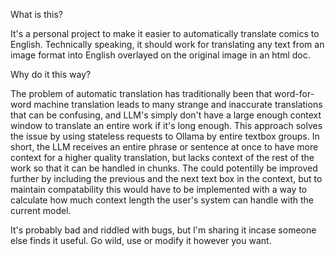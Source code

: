 What is this?

It's a personal project to make it easier to automatically translate comics to English. Technically speaking, it should work for translating any text from an image   format into English overlayed on the original image in an html doc.

Why do it this way?

The problem of automatic translation has traditionally been that word-for-word machine translation leads to many strange and inaccurate translations that can be confusing, and LLM's simply don't have a large enough context window to translate an entire work if it's long enough. This approach solves the issue by using stateless requests to Ollama by entire textbox groups. In short, the LLM receives an entire phrase or sentence at once to have more context for a higher quality translation, but lacks context of the rest of the work so that it can be handled in chunks. The could potentilly be improved further by including the previous and the next text box in the context, but to maintain compatability this would have to be implemented with a way to calculate how much context length the user's system can handle with the current model.
    

It's probably bad and riddled with bugs, but I'm sharing it incase someone else finds it useful. Go wild, use or modify it however you want.
